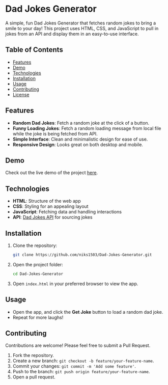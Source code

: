 # Dad Jokes Generator

A simple, fun Dad Jokes Generator that fetches random jokes to bring a smile to your day! This project uses HTML, CSS, and JavaScript to pull in jokes from an API and display them in an easy-to-use interface.

## Table of Contents
- [Features](#features)
- [Demo](#demo)
- [Technologies](#technologies)
- [Installation](#installation)
- [Usage](#usage)
- [Contributing](#contributing)
- [License](#license)

## Features
- **Random Dad Jokes**: Fetch a random joke at the click of a button.
- **Funny Loading Jokes**: Fetch a random loading message from local file while the joke is being fetched from API.
- **Simple Interface**: Clean and minimalistic design for ease of use.
- **Responsive Design**: Looks great on both desktop and mobile.

## Demo
Check out the live demo of the project [here](https://niks1503.github.io/Dad-Jokes-Generator/).

## Technologies
- **HTML**: Structure of the web app
- **CSS**: Styling for an appealing layout
- **JavaScript**: Fetching data and handling interactions
- **API**: [Dad Jokes API](https://api.api-ninjas.com/v1/dadjokes?limit=) for sourcing jokes

## Installation
1. Clone the repository:
   ```bash
   git clone https://github.com/niks1503/Dad-Jokes-Generator.git
   ```
2. Open the project folder:
   ```bash
   cd Dad-Jokes-Generator
   ```
3. Open `index.html` in your preferred browser to view the app.

## Usage
- Open the app, and click the **Get Joke** button to load a random dad joke.
- Repeat for more laughs!

## Contributing
Contributions are welcome! Please feel free to submit a Pull Request.

1. Fork the repository.
2. Create a new branch: `git checkout -b feature/your-feature-name`.
3. Commit your changes: `git commit -m 'Add some feature'`.
4. Push to the branch: `git push origin feature/your-feature-name`.
5. Open a pull request.

